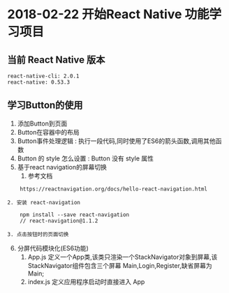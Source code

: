# 2018-02-22 开始React Native 功能学习项目

## 当前 React Native 版本

```
react-native-cli: 2.0.1
react-native: 0.53.3
```

## 学习Button的使用

1. 添加Button到页面
2. Button在容器中的布局
3. Button事件处理逻辑 : 执行一段代码,同时使用了ES6的箭头函数,调用其他函数
4. Button 的 style 怎么设置 : Button 没有 style 属性
5. 基于react navigation的屏幕切换
	1. 参考文档 
```
	https://reactnavigation.org/docs/hello-react-navigation.html
```	
	2. 安装 react-navigation 
```
	npm install --save react-navigation	
	// react-navigation@1.1.2
```	
	3. 点击按钮时的页面切换
6. 分屏代码模块化(ES6功能)	
	1. App.js 定义一个App类,该类只渲染一个StackNavigator对象到屏幕,该StackNavigator组件包含三个屏幕 Main,Login,Register,缺省屏幕为 Main;
	2. index.js 定义应用程序启动时直接进入 App